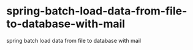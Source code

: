 # spring-batch-load-data-from-file-to-database-with-mail
spring batch load data from file to database with mail
